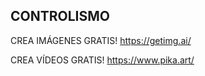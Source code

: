 CONTROLISMO
----------------------------
 CREA IMÁGENES GRATIS!
https://getimg.ai/

CREA VÍDEOS GRATIS!
https://www.pika.art/
